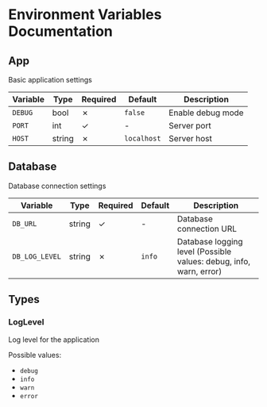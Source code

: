 # Environment Variables Documentation

## App

Basic application settings

| Variable | Type | Required | Default | Description |
|----------|------|----------|---------|-------------|
| `DEBUG` | bool | ✗ | `false` | Enable debug mode |
| `PORT` | int | ✓ | - | Server port |
| `HOST` | string | ✗ | `localhost` | Server host |

## Database

Database connection settings

| Variable | Type | Required | Default | Description |
|----------|------|----------|---------|-------------|
| `DB_URL` | string | ✓ | - | Database connection URL |
| `DB_LOG_LEVEL` | string | ✗ | `info` | Database logging level (Possible values: debug, info, warn, error) |

## Types

### LogLevel

Log level for the application

Possible values:
- `debug`
- `info`
- `warn`
- `error` 